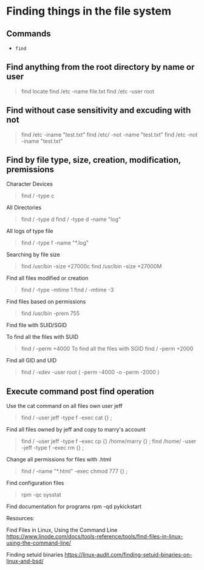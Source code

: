 # Finding things in the file system

## Commands

- `find`

## Find anything from the root directory by name or user

> find
> locate
> find /etc -name file.txt
> find /etc -user root

## Find without case sensitivity and excuding with not

> find /etc -iname "test.txt"
> find /etc/ -not -name "test.txt"
> find /etc -not -iname "test.txt"

## Find by file type, size, creation, modification, premissions

Character Devices
> find / -type c

All Directories
> find / -type d
> find / -type d -name "log"

All logs of type file
> find / -type f -name "*.log"

Searching by file size
> find /usr/bin -size +27000c
> find /usr/bin -size +27000M

Find all files modified or creation

> find / -type -mtime 1
> find / -mtime -3

Find files based on permissions

> find /usr/bin -prem 755

Find file with SUID/SGID 

To find all the files with SUID
> find / -perm +4000
To find all the files with SGID
> find / -perm +2000

Find all GID and UID
> find / -xdev -user root \( -perm -4000 -o -perm -2000 \)

## Execute command post find operation

Use the cat command on all files own user jeff
> find / -user jeff -type f -exec cat {} \;

Find all files owned by jeff and copy to marry's account
> find / -user jeff -type f -exec cp {} /home/marry {} \;
> find /home/ -user -jeff -type f -exec rm {} \;

Change all permissions for files with .html

> find / -name "*.html" -exec chmod 777 {} \;

Find configuration files
> rpm -qc sysstat

Find documentation for programs
rpm -qd pykickstart

Resources:

Find Files in Linux, Using the Command Line
https://www.linode.com/docs/tools-reference/tools/find-files-in-linux-using-the-command-line/

Finding setuid binaries
https://linux-audit.com/finding-setuid-binaries-on-linux-and-bsd/